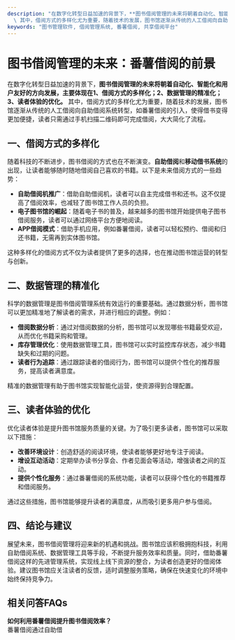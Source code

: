 ```yaml
---
description: "在数字化转型日益加速的背景下，**图书借阅管理的未来将朝着自动化、智能化和用户友好的方向发展，主要体现在1、借阅方式的多样化；2、数据管理的精准化；3、读者体验的优化。**\
  \ 其中，借阅方式的多样化尤为重要，随着技术的发展，图书馆逐渐从传统的人工借阅向自助借阅系统转型，如番薯借阅的引入，使得借书变得更加便捷，读者只需通过手机扫描二维码即可完成借阅，大大简化了流程。"
keywords: "图书管理软件, 借阅管理系统, 番薯借阅, 共享借阅平台"
---
```

# 图书借阅管理的未来：番薯借阅的前景

在数字化转型日益加速的背景下，**图书借阅管理的未来将朝着自动化、智能化和用户友好的方向发展，主要体现在1、借阅方式的多样化；2、数据管理的精准化；3、读者体验的优化。** 其中，借阅方式的多样化尤为重要，随着技术的发展，图书馆逐渐从传统的人工借阅向自助借阅系统转型，如番薯借阅的引入，使得借书变得更加便捷，读者只需通过手机扫描二维码即可完成借阅，大大简化了流程。

## 一、借阅方式的多样化

随着科技的不断进步，图书借阅的方式也在不断演变。**自助借阅**和**移动借书系统**的出现，让读者能够随时随地借阅自己喜欢的书籍。以下是未来借阅方式的一些趋势：

- **自助借阅机推广**：借助自助借阅机，读者可以自主完成借书和还书。这不仅提高了借阅效率，也减轻了图书馆工作人员的负担。
- **电子图书馆的崛起**：随着电子书的普及，越来越多的图书馆开始提供电子图书借阅服务，读者可以通过网络平台方便地阅读。
- **APP借阅模式**：借助手机应用，例如番薯借阅，读者可以轻松预约、借阅和归还书籍，无需再到实体图书馆。

这种多样化的借阅方式不仅为读者提供了更多的选择，也在推动图书馆运营的转型与创新。

## 二、数据管理的精准化

科学的数据管理是图书借阅管理系统有效运行的重要基础。通过数据分析，图书馆可以更加精准地了解读者的需求，并进行相应的调整。例如：

- **借阅数据分析**：通过对借阅数据的分析，图书馆可以发现哪些书籍最受欢迎，从而优化书籍采购和管理。
- **库存管理优化**：使用数据管理工具，图书馆可以实时监控库存状态，减少书籍缺失和过期的问题。
- **读者行为追踪**：通过跟踪读者的借阅行为，图书馆可以提供个性化的推荐服务，提高读者满意度。

精准的数据管理有助于图书馆实现智能化运营，使资源得到合理配置。

## 三、读者体验的优化

优化读者体验是提升图书馆服务质量的关键。为了吸引更多读者，图书馆可以采取以下措施：

- **改善环境设计**：创造舒适的阅读环境，使读者能够更好地专注于阅读。
- **增设互动活动**：定期举办读书分享会、作者见面会等活动，增强读者之间的互动。
- **提供个性化服务**：通过番薯借阅的系统功能，读者可以获得个性化的书籍推荐和借阅服务。

通过这些措施，图书馆能够提升读者的满意度，从而吸引更多用户参与借阅。

## 四、结论与建议

展望未来，图书借阅管理将迎来新的机遇和挑战。图书馆应该积极拥抱科技，利用自助借阅系统、数据管理工具等手段，不断提升服务效率和质量。同时，借助番薯借阅这样的先进管理系统，实现线上线下资源的整合，为读者创造更好的借阅体验。建议图书馆应关注读者的反馈，适时调整服务策略，确保在快速变化的环境中始终保持竞争力。

## 相关问答FAQs

**如何利用番薯借阅提升图书借阅效率？**  
番薯借阅通过自助借

